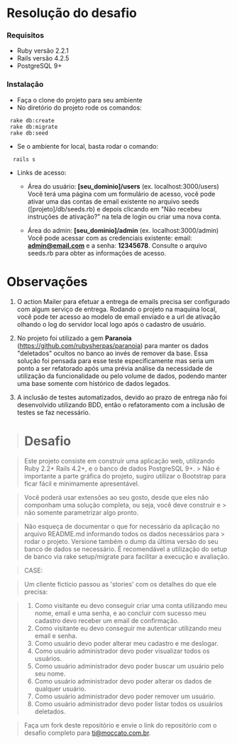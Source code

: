 # Resolução do desafio

### Requisitos

* Ruby versão 2.2.1
* Rails versão 4.2.5
* PostgreSQL 9+

### Instalação

* Faça o clone do projeto para seu ambiente
* No diretório do projeto rode os comandos:
```
 rake db:create
 rake db:migrate
 rake db:seed
 ```
* Se o ambiente for local, basta rodar o comando:
```
  rails s
```
* Links de acesso:
  - Área do usuário: **[seu_dominio]/users** (ex. localhost:3000/users)
  Você terá uma página com um formulário de acesso, você pode ativar uma das contas de email existente no arquivo seeds ([projeto]/db/seeds.rb) e depois clicando em "Não recebeu instruções de ativação?" na tela de login ou criar uma nova conta.
  
  - Área do admin: **[seu_dominio]/admin** (ex. localhost:3000/admin) Você pode acessar com as credenciais existente:
  email: **admin@email.com** e a senha: **12345678**. Consulte o arquivo seeds.rb para obter as informações de acesso.
  
  
# Observações

  1. O action Mailer para efetuar a entrega de emails precisa ser configurado com algum serviço de entrega. Rodando o projeto na maquina local, você pode ter acesso ao modelo de email enviado e a url de ativação olhando o log do servidor local logo após o cadastro de usuário.
  
  2. No projeto foi utilizado a gem **Paranoia** (https://github.com/rubysherpas/paranoia) para manter os dados "deletados" ocultos no banco ao invés de remover da base. Essa solução foi pensada para esse teste especificamente mas seria um ponto a ser refatorado após uma prévia análise da necessidade de utilização da funcionalidade ou pelo volume de dados, podendo manter uma base somente com histórico de dados legados.
  
  3. A inclusão de testes automatizados, devido ao prazo de entrega não foi desenvolvido utilizando BDD, então o refatoramento com a inclusão de testes se faz necessário.
  
  
  
  
> # Desafio

> Este projeto consiste em construir uma aplicação web, utilizando Ruby 2.2+ Rails 4.2+, e o banco de dados PostgreSQL 9+. > Não é importante a parte gráfica do projeto, sugiro utilizar o Bootstrap para ficar fácil e minimamente apresentável.

> Você poderá usar extensões ao seu gosto, desde que eles não componham uma solução completa, ou seja, você deve construir e > não somente parametrizar algo pronto.

> Não esqueça de documentar o que for necessário da aplicação no arquivo README.md informando todos os dados necessários para > rodar o projeto. Versione também o dump da última versão do seu banco de dados se necessário. É recomendável a utilização do setup de banco via rake setup/migrate para facilitar a execução e avaliação.

> CASE:

> Um cliente fictício passou as 'stories' com os detalhes do que ele precisa:

> 1. Como visitante eu devo conseguir criar uma conta utilizando meu nome, email e uma senha, e ao concluir com sucesso meu cadastro devo receber um email de confirmação.
> 2. Como visitante eu devo conseguir me autenticar utilizando meu email e senha.
> 3. Como usuário devo poder alterar meu cadastro e me deslogar.
> 4. Como usuário administrador devo poder visualizar todos os usuários.
> 4. Como usuário administrador devo poder buscar um usuário pelo seu nome.
> 5. Como usuário administrador devo poder alterar os dados de qualquer usuário. 
> 5. Como usuário administrador devo poder remover um usuário.
> 6. Como usuário administrador devo poder listar todos os usuários deletados.


> Faça um fork deste repositório e envie o link do repositório com o desafio completo para ti@moccato.com.br.
